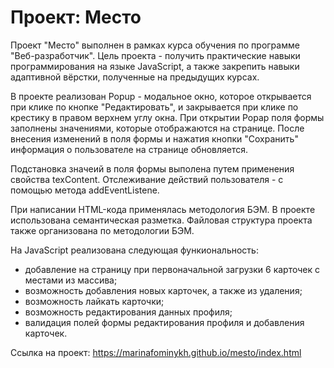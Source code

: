 # Проект: Место

Проект "Место" выполнен в рамках курса обучения по программе "Веб-разработчик". Цель проекта - получить практические навыки программирования на языке JavaScript, а также закрепить навыки адаптивной вёрстки, полученные на предыдущих курсах. 

В проекте реализован Popup - модальное окно, которое открывается при клике по кнопке "Редактировать", и закрывается при клике по крестику в правом верхнем углу окна. При открытии Popap поля формы заполнены значениями, которые отображаются на странице. После внесения изменений в поля формы и нажатия кнопки "Сохранить" информация о пользователе на странице обновляется. 

Подстановка значеий в поля формы выполена путем применения свойства texContent. Отслеживание действий пользователя - с помощью метода addEventListene. 

При написании HTML-кода применялась методология БЭМ. В проекте использована семантическая разметка. Файловая структура проекта также организована по методологии БЭМ.

На JavaScript реализована следующая функиональность:
- добавление на страницу при первоначальной загрузки 6 карточек с местами из массива;
- возможность добавления новых карточек, а также из удаления;
- возможность лайкать карточки;
- возможность редактирования данных профиля;
- валидация полей формы редактирования профиля и добавления карточек.

Ссылка на проект: https://marinafominykh.github.io/mesto/index.html
